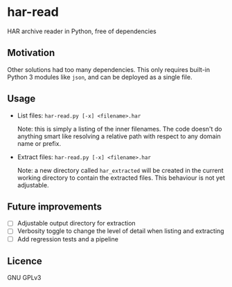 # har-read
HAR archive reader in Python, free of dependencies

## Motivation
Other solutions had too many dependencies. This only requires built-in Python 3 modules like `json`, and can be deployed as a single file.

## Usage
* List files: `har-read.py [-x] <filename>.har`

  Note: this is simply a listing of the inner filenames. The code doesn't do anything smart like resolving a relative path with respect to any domain name or prefix.

* Extract files: `har-read.py [-x] <filename>.har`

  Note: a new directory called `har_extracted` will be created in the current working directory to contain the extracted files. This behaviour is not yet adjustable.

## Future improvements
- [ ] Adjustable output directory for extraction
- [ ] Verbosity toggle to change the level of detail when listing and extracting
- [ ] Add regression tests and a pipeline

## Licence
GNU GPLv3
